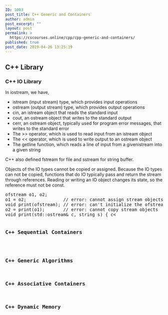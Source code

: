```yaml
---
ID: 1003
post_title: C++ Generic and Containers
author: admin
post_excerpt: ""
layout: post
permalink: >
  https://cscourses.online/cpp/cpp-generic-and-containers/
published: true
post_date: 2019-04-26 13:25:19
---
```

<h2>C++ Library</h2>
<h3>C++ IO Library</h3>
<p>In iostream, we have,</p>
<ul>
<li>istream (input stream) type, which provides input operations</li>
<li>ostream (output stream) type, which provides output operations</li>
<li>cin, an istream object that reads the standard input</li>
<li>cout, an ostream object that writes to the standard output</li>
<li>cerr, an ostream object, typically used for program error messages, that writes to the standard error</li>
<li>The >> operator, which is used to read input from an istream object</li>
<li>The &lt;&lt; operator, which is used to write output to an ostream object</li>
<li>The getline function, which reads a line of input from a givenistream into a given string</li>
</ul>
<p>C++ also defined fstream for file and sstream for string buffer.</p>

<p>Objects of the IO types cannot be copied or assigned. Because the IO types can not be copied, functions that do IO typically pass and return the stream through references. Reading or writing an IO object changes its state, so the reference must not be const.</p>
<pre>
ofstream o1, o2;
o1 = o2;              // error: cannot assign stream objects
void print(ofstream); // error: can't initialize the ofstream parameter
o2 = print(o1);       // error: cannot copy stream objects
void print(std::ostream& c, string s) { c<<s; }
print(std::cout, "1");
</pre>



<h3>C++ Sequential Containers</h3>



<h3>C++ Generic Algorithms</h3>
<h3>C++ Associative Containers</h3>
<h3>C++ Dynamic Memory</h3>